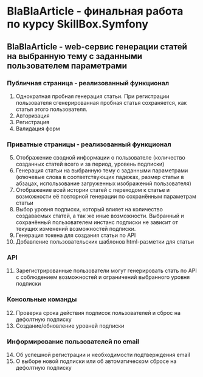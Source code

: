 # BlaBlaArticle - финальная работа по курсу SkillBox.Symfony

## BlaBlaArticle - web-сервис генерации статей на выбранную тему с заданными пользователем параметрами

### Публичная страница - реализованный функционал 
1. Однократная пробная генерация статьи. При регистрации пользователя сгенерированная пробная статья сохраняется, как статья этого пользователя.
2. Авторизация
3. Регистрация
4. Валидация форм 

### Приватные страницы - реализованный функционал
5. Отображение сводной информации о пользователе (количество созданных статей всего и за период, уровень подписки)
6. Генерация статьи на выбранную тему с заданными параметрами (ключевые слова в соответствующих падежах, размер статьи в абзацах, использование загруженных изображений пользователя)
7. Отображение всей истории статей с переходом к статье и возможности её повторной генерации по сохранённым параметрам статьи
8. Выбор уровня подписки, который влияет на количество создаваемых статей, а так же иные возможности. Выбранный и сохранённый пользователем инстанс подписки не зависит от текущих изменений возможностей подписки.  
9. Генерация токена для создания статьи по API
10. Добавление пользовательских шаблонов html-разметки для статьи

### API
11. Зарегистрированные пользователи могут генерировать стать по API с соблюдением возможностей и ограничений выбранного уровня подписки

### Консольные команды
12. Проверка срока действия подписок пользователей и сброс на дефолтную подписку
13. Создание/обновление уровней подписки

### Информирование пользователей по email
14. Об успешной регистрации и необходимости подтверждения email
15. О выборе новой подписки или об автоматическом сбросе на дефолтную подписку
